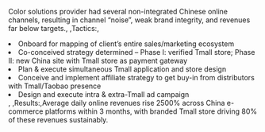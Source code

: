 Color solutions provider had several non-integrated Chinese online channels, resulting in channel “noise”, weak brand integrity, and revenues far below targets., ,Tactics:,<li>Onboard for mapping of client’s entire sales/marketing ecosystem</li><li>Co-conceived strategy determined – Phase I: verified Tmall store; Phase II: new China site with Tmall store as payment gateway</li><li>Plan & execute simultaneous Tmall application and store design</li><li>Conceive and implement affiliate strategy to get buy-in from distributors with Tmall/Taobao presence</li><li>Design and execute intra & extra-Tmall ad campaign</li>, ,Results:,Average daily online revenues rise 2500% across China e-commerce platforms within 3 months, with branded Tmall store driving 80% of these revenues sustainably.